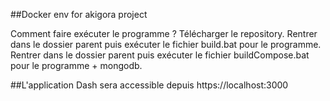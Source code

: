 ##Docker env for akigora project

Comment faire exécuter le programme ?
Télécharger le repository.
Rentrer dans le dossier parent puis exécuter le fichier build.bat pour le programme.
Rentrer dans le dossier parent puis exécuter le fichier buildCompose.bat pour le programme + mongodb.

##L'application Dash sera accessible depuis https://localhost:3000
